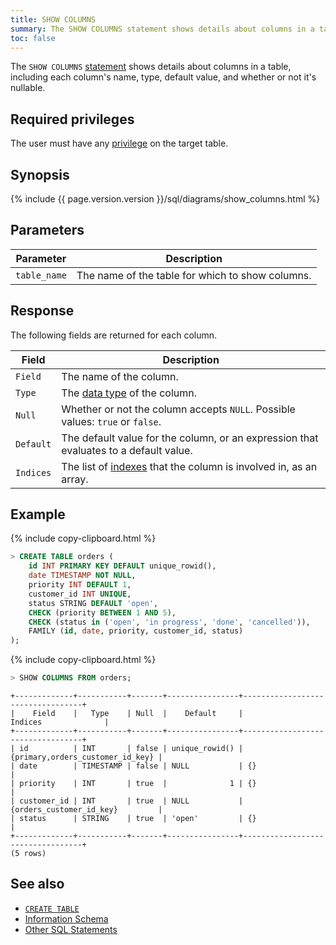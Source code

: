 ```yaml
---
title: SHOW COLUMNS
summary: The SHOW COLUMNS statement shows details about columns in a table, including each column's name, type, default value, and whether or not it's nullable.
toc: false
---
```


The `SHOW COLUMNS` [statement](sql-statements.html) shows details about columns in a table, including each column's name, type, default value, and whether or not it's nullable.

<div id="toc"></div>

## Required privileges

The user must have any [privilege](privileges.html) on the target table.

## Synopsis

<div>
  {% include {{ page.version.version }}/sql/diagrams/show_columns.html %}
</div>

## Parameters

Parameter | Description
----------|------------
`table_name` | The name of the table for which to show columns.

## Response

The following fields are returned for each column.

Field | Description
------|------------
`Field` | The name of the column.
`Type` | The [data type](data-types.html) of the column.
`Null` | Whether or not the column accepts `NULL`. Possible values: `true` or `false`.
`Default` | The default value for the column, or an expression that evaluates to a default value.
`Indices` | The list of [indexes](indexes.html) that the column is involved in, as an array.

## Example

{% include copy-clipboard.html %}
~~~ sql
> CREATE TABLE orders (
    id INT PRIMARY KEY DEFAULT unique_rowid(),
    date TIMESTAMP NOT NULL,
    priority INT DEFAULT 1,
    customer_id INT UNIQUE,
    status STRING DEFAULT 'open',
    CHECK (priority BETWEEN 1 AND 5),
    CHECK (status in ('open', 'in progress', 'done', 'cancelled')),
    FAMILY (id, date, priority, customer_id, status)
);
~~~

{% include copy-clipboard.html %}
~~~ sql
> SHOW COLUMNS FROM orders;
~~~

~~~
+-------------+-----------+-------+----------------+----------------------------------+
|    Field    |   Type    | Null  |    Default     |             Indices              |
+-------------+-----------+-------+----------------+----------------------------------+
| id          | INT       | false | unique_rowid() | {primary,orders_customer_id_key} |
| date        | TIMESTAMP | false | NULL           | {}                               |
| priority    | INT       | true  |              1 | {}                               |
| customer_id | INT       | true  | NULL           | {orders_customer_id_key}         |
| status      | STRING    | true  | 'open'         | {}                               |
+-------------+-----------+-------+----------------+----------------------------------+
(5 rows)
~~~

## See also

- [`CREATE TABLE`](create-table.html)
- [Information Schema](information-schema.html)
- [Other SQL Statements](sql-statements.html)

